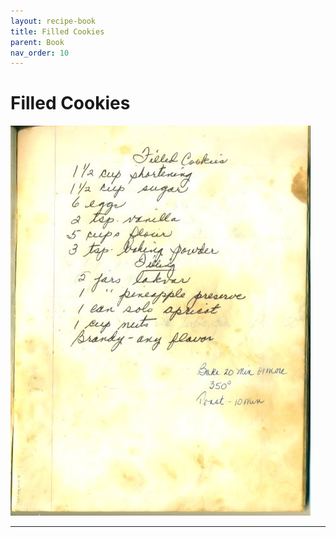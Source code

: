 ```yaml
---
layout: recipe-book
title: Filled Cookies
parent: Book
nav_order: 10
---
```


# Filled Cookies
![Filled Cookies](/recipe-images/pages/page-10.jpg)

---
